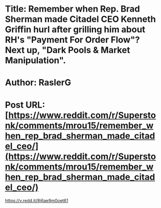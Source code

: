 # Title: Remember when Rep. Brad Sherman made Citadel CEO Kenneth Griffin hurl after grilling him about RH's "Payment For Order Flow"? Next up, "Dark Pools & Market Manipulation".
# Author: RaslerG
# Post URL: [https://www.reddit.com/r/Superstonk/comments/mrou15/remember_when_rep_brad_sherman_made_citadel_ceo/](https://www.reddit.com/r/Superstonk/comments/mrou15/remember_when_rep_brad_sherman_made_citadel_ceo/)


https://v.redd.it/8j6ae9m0oet61